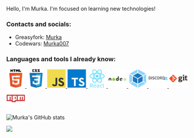 Hello, I'm Murka. I'm focused on learning new technologies!<br>

### Contacts and socials:
- Greasyfork: [Murka](https://greasyfork.org/en/users/919633)
- Codewars: [Murka007](https://www.codewars.com/users/Murka007)

### Languages and tools I already know:
<p>
    <a href="https://www.w3schools.com/html">
      <img src="https://raw.githubusercontent.com/devicons/devicon/master/icons/html5/html5-original-wordmark.svg" width="50" height="50" style="max-width: 100%;">
    </a>
    <a href="https://www.w3schools.com/css/">
      <img src="https://raw.githubusercontent.com/devicons/devicon/master/icons/css3/css3-original-wordmark.svg" width="50" height="50" style="max-width: 100%;">
    </a>
    <a href="https://developer.mozilla.org/en-US/docs/Learn/JavaScript/">
      <img src="https://raw.githubusercontent.com/devicons/devicon/master/icons/javascript/javascript-original.svg" width="50" height="50" style="max-width: 100%;">
    </a>
    <a href="https://www.typescriptlang.org/">
      <img src="https://raw.githubusercontent.com/devicons/devicon/master/icons/typescript/typescript-original.svg" width="50" height="50" style="max-width: 100%;">
    </a>
    <a href="https://reactjs.org/">
      <img src="https://raw.githubusercontent.com/devicons/devicon/master/icons/react/react-original-wordmark.svg" width="50" height="50" style="max-width: 100%;">
    </a>
    <a href="https://nodejs.org/en/">
      <img src="https://raw.githubusercontent.com/devicons/devicon/master/icons/nodejs/nodejs-original-wordmark.svg" width="50" height="50" style="max-width: 100%;">
    </a>
    <a href="https://webpack.js.org/">
      <img src="https://raw.githubusercontent.com/devicons/devicon/master/icons/webpack/webpack-original.svg" width="50" height="50" style="max-width: 100%;">
    </a>
    <a href="https://discord.js.org/#/">
      <img src="https://raw.githubusercontent.com/devicons/devicon/master/icons/discordjs/discordjs-original-wordmark.svg" width="50" height="50" style="max-width: 100%;">
    </a>
    <a href="https://git-scm.com/">
      <img src="https://raw.githubusercontent.com/devicons/devicon/master/icons/git/git-original-wordmark.svg" width="50" height="50" style="max-width: 100%;">
    </a>
    <br>
    <a href="https://www.npmjs.com/">
      <img src="https://raw.githubusercontent.com/devicons/devicon/master/icons/npm/npm-original-wordmark.svg" width="50" height="50" style="max-width: 100%;">
    </a>
    <br>
 </p>
 
![Murka's GitHub stats](https://github-readme-stats.vercel.app/api?username=Murka007&count_private=true&show_icons=true&theme=aura_dark)

![](https://komarev.com/ghpvc/?username=Murka007&style=flat-square)
